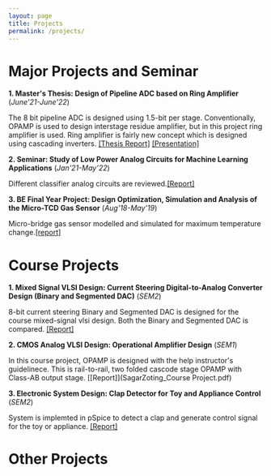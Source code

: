 ```yaml
---
layout: page
title: Projects
permalink: /projects/
---
```

<h1> Major Projects and Seminar </h1> 





**1. Master's Thesis: Design of Pipeline ADC based on Ring Amplifier** (*June'21-June'22*) 


The 8 bit pipeline ADC is designed using 1.5-bit per stage. Conventionally, OPAMP is used to design interstage residue amplifier, but in this project ring amplifier is used. Ring amplifier is fairly new concept which is designed using cascading inverters. 
[[Thesis Report]](MTP2_Thesis_SagarZoting_203070064.pdf)
[[Presentation]](Presentation.pdf)


**2. Seminar: Study of Low Power Analog Circuits for Machine Learning Applications** (*Jan'21-May'22*) 

Different classifier analog circuits are reviewed.[[Report]](EE694_203070064_Seminar_Report.pdf)


**3. BE Final Year Project: Design Optimization, Simulation and Analysis of the Micro-TCD Gas Sensor** (*Aug'18-May'19*) 

Micro-bridge gas  sensor modelled and simulated for maximum temperature change.[[report]](BE_Project_Report.pdf)


<h1> Course Projects </h1> 


**1. Mixed Signal VLSI Design: Current Steering Digital-to-Analog Converter Design (Binary and Segmented DAC)** (*SEM2*)  

8-bit current steering Binary and Segmented DAC is designed for the course mixed-signal vlsi design. Both the Binary and Segmented DAC is compared.
[[Report]](203070064_SagarZoting_Ajinkya_Project.pdf)


**2. CMOS Analog VLSI Design: Operational Amplifier Design** (*SEM1*)   

In this course project, OPAMP is designed with the help instructor's guidelinece. This is rail-to-rail, two folded cascode stage OPAMP with Class-AB output stage.
[[Report]](SagarZoting_Course Project.pdf)


**3. Electronic System Design: Clap Detector for Toy and Appliance Control** (*SEM2*)   

System is implemted in pSpice to detect a clap and generate control signal for the toy or appliance.
[[Report]](EE616_S21_MINIPROJECT_203076001.pdf)


<h1> Other Projects </h1> 
